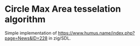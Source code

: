 # Circle Max Area tesselation algorithm

Simple implementation of https://www.humus.name/index.php?page=News&ID=228 in zig/SDL. 
